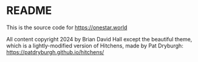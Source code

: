 # README

This is the source code for https://onestar.world

All content copyright 2024 by Brian David Hall except the beautiful theme, which is a lightly-modified version of Hitchens, made by Pat Dryburgh: https://patdryburgh.github.io/hitchens/
